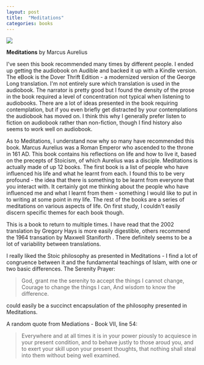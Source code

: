 ```yaml
---
layout: post
title:  "Meditations"
categories: books
---
```

<a target="_blank"  href="https://www.amazon.com/gp/product/B00LLOTBL8/ref=as_li_tl?ie=UTF8&camp=1789&creative=9325&creativeASIN=B00LLOTBL8&linkCode=as2&tag=42models-20&linkId=5ac79f835c73f6fd0fd0d36eb8ec4c75"><img border="0" src="//ws-na.amazon-adsystem.com/widgets/q?_encoding=UTF8&MarketPlace=US&ASIN=B00LLOTBL8&ServiceVersion=20070822&ID=AsinImage&WS=1&Format=_SL160_&tag=42models-20" ></a><img src="//ir-na.amazon-adsystem.com/e/ir?t=42models-20&l=am2&o=1&a=B00LLOTBL8" width="1" height="1" border="0" alt="" style="border:none !important; margin:0px !important;" />

**Meditations** by Marcus Aurelius 

I've seen this book recommended many times by different people. I ended up getting the audiobook on Audible and backed it up with a Kindle version. The eBook is the Dover Thrift Edition - a modernized version of the George Long translation. I'm not entirely sure which translation is used in the audiobook. The narrator is pretty good but I found the density of the prose in the book required a level of concentration not typical when listening to audiobooks. There are a lot of ideas presented in the book requiring contemplation, but if you even briefly get distracted by your contemplations the audiobook has moved on. I think this why I generally prefer listen to fiction on audiobook rather than non-fiction, though I find history also seems to work well on audiobook.

As to Meditations, I understand now why so many have recommended this book. Marcus Aurelius was a Roman Emperor who ascended to the throne in 161 AD. This book contains his reflections on life and how to live it, based on the precepts of Stoicism, of which Aurelius was a disciple. Meditations is actually made of up 12 books. The first book is a list of people who have influenced his life and what he learnt from each. I found this to be very profound - the idea that there is something to be learnt from everyone that you interact with. It certainly got me thinking about the people who have influenced me and what I learnt from them - something I would like to put in to writing at some point in my life. The rest of the books are a series of meditations on various aspects of life. On first study, I couldn't easily discern specific themes for each book though.

This is a book to return to multiple times. I have read that the 2002 translation by Gregory Hays is more easily digestible, others recommend the 1964 transation by Maxwell Staniforth . There definitely seems to be a lot of variability between translations.

I really liked the Stoic philosophy as presented in Meditations - I find a lot of congruence between it and the fundamental teachings of Islam, with one or two basic differences. The Serenity Prayer:

> God, grant me the serenity to accept the things I cannot change,
> Courage to change the things I can,
> And wisdom to know the difference.

could easily be a succinct encapsulation of the philosophy presented in Meditations.

A random quote from Mediations - Book VII, line 54:

> Everywhere and at all times it is in your power piously to acquiesce in your present condition, 
> and to behave justly to those aroud you,
> and to exert your skill upon your present thoughts,
> that nothing shall steal into them without being well examined. 
